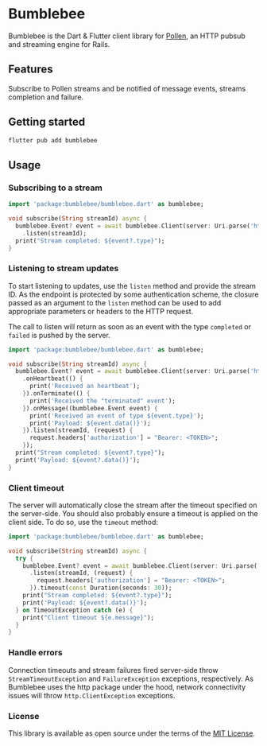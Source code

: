 # Bumblebee

Bumblebee is the Dart & Flutter client library for
[Pollen](https://github.com/EverestHC-mySofie/pollen),
an HTTP pubsub and streaming engine for Rails.

## Features

Subscribe to Pollen streams and be notified of message events,
streams completion and failure.

## Getting started

```bash
flutter pub add bumblebee
```

## Usage

### Subscribing to a stream

```dart
import 'package:bumblebee/bumblebee.dart' as bumblebee;

void subscribe(String streamId) async {
  bumblebee.Event? event = await bumblebee.Client(server: Uri.parse('https://pollen.server.local')).
    .listen(streamId);
  print("Stream completed: ${event?.type}");
}
```

### Listening to stream updates

To start listening to updates, use the `listen` method and provide the stream ID.
As the endpoint is protected by some authentication scheme, the closure passed
as an argument to the `listen` method can be used to add appropriate parameters
or headers to the HTTP request.

The call to listen will return as soon as an event with the type `completed` or
`failed` is pushed by the server.

```dart
import 'package:bumblebee/bumblebee.dart' as bumblebee;

void subscribe(String streamId) async {
  bumblebee.Event? event = await bumblebee.Client(server: Uri.parse('https://pollen.server.local'))
    .onHeartbeat(() {
      print('Received an heartbeat');
    }).onTerminate(() {
      print('Received the "terminated" event');
    }).onMessage((bumblebee.Event event) {
      print('Received an event of type ${event.type}');
      print('Payload: ${event.data()}');
    }).listen(streamId, (request) {
      request.headers['authorization'] = "Bearer: <TOKEN>";
    });
  print("Stream completed: ${event?.type}");
  print('Payload: ${event?.data()}');
}
```

### Client timeout

The server will automatically close the stream after the timeout specified on
the server-side. You should also probably ensure a timeout is applied on the
client side. To do so, use the `timeout` method:

```dart
import 'package:bumblebee/bumblebee.dart' as bumblebee;

void subscribe(String streamId) async {
  try {
    bumblebee.Event? event = await bumblebee.Client(server: Uri.parse('https://pollen.server.local'))
      .listen(streamId, (request) {
        request.headers['authorization'] = "Bearer: <TOKEN>";
      }).timeout(const Duration(seconds: 30));
    print("Stream completed: ${event?.type}");
    print('Payload: ${event?.data()}');
  } on TimeoutException catch (e) {
    print("Client timeout ${e.message}");
  }
}
```

### Handle errors

Connection timeouts and stream failures fired server-side throw
`StreamTimeoutException` and `FailureException` exceptions, respectively.
As Bumblebee uses the http package under the hood, network connectivity
issues will throw `http.ClientException` exceptions.

### License

This library is available as open source under the terms of the
[MIT License](https://opensource.org/licenses/MIT).

